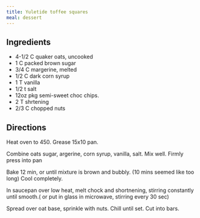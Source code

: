 ```yaml
---
title: Yuletide toffee squares
meal: dessert
---
```


## Ingredients
* 4-1/2 C quaker oats, uncooked
* 1 C packed brown sugar
* 3/4 C margerine, melted
* 1/2 C dark corn syrup
* 1 T vanilla
* 1/2 t salt
* 12oz pkg semi-sweet choc chips.
* 2 T shrtening
* 2/3 C chopped nuts

## Directions
Heat oven to 450. Grease 15x10 pan.

Combine oats sugar, argerine, corn syrup, vanilla, salt. Mix well. Firmly press into pan

Bake 12 min, or until mixture is brown and bubbly. (10 mins seemed like too long)
Cool completely.

In saucepan over low  heat, melt chock and shortnening, stirring constantly until smooth.( or put in glass in microwave, stirring every 30 sec)

Spread over oat base, sprinkle with nuts. Chill until set. Cut into bars.
